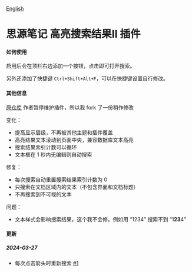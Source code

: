 [English](https://github.com/TCOTC/siyuan-plugin-hsr-mdzz2048-fork/blob/main/README.md)

# 思源笔记 高亮搜索结果Ⅱ 插件

#### 如何使用

启用后会在顶栏右边添加一个按钮，点击即可打开搜索。

另外还添加了快捷键 `Ctrl+Shift+Alt+F`，可以在快捷键设置自行修改。

#### 其他信息

[原仓库](https://github.com/mdzz2048/siyuan-plugin-hsr) 作者暂停维护插件，所以我 fork 了一份稍作修改

变化：

- 提高显示层级，不再被其他主题和插件覆盖
- 高亮结果文本滚动到页面中央，兼容数据库文本高亮
- 搜索结果索引计数可以循环
- 文本框在 1 秒内无编辑则自动搜索

修复：

- 每次搜索自动重置搜索结果索引计数为 0
- 只搜索在文档区域内的文本（不包含界面和文档标题）
- 不再搜索到不可视的文本

问题：

- 文本样式会影响搜索结果，这个我不会修。例如用 “1234” 搜索不到 “1**23**4”

#### 更新

##### 2024-03-27

- 每次点击箭头时重新搜索 [#1](https://github.com/TCOTC/siyuan-plugin-hsr-mdzz2048-fork/issues/1)